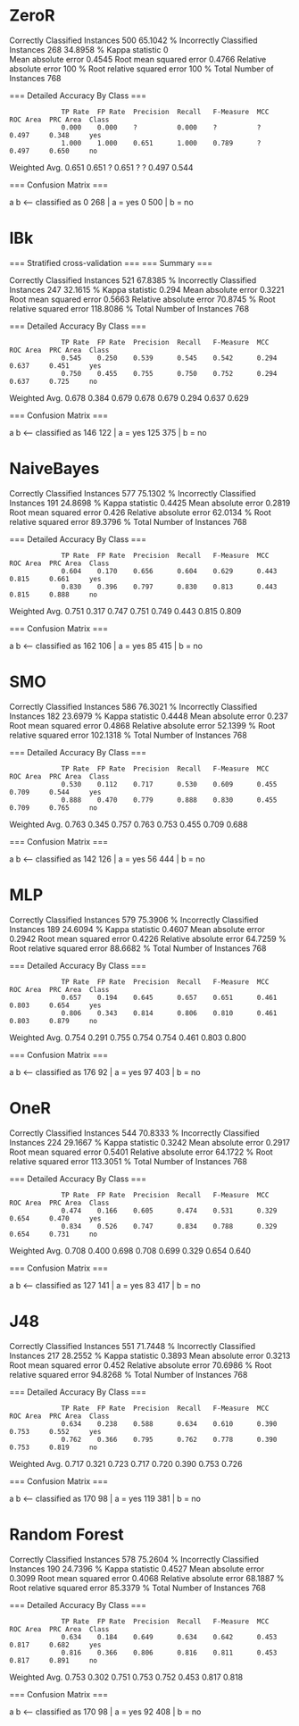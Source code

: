 # ZeroR
Correctly Classified Instances         500               65.1042 %
Incorrectly Classified Instances       268               34.8958 %
Kappa statistic                          0     
Mean absolute error                      0.4545
Root mean squared error                  0.4766
Relative absolute error                100      %
Root relative squared error            100      %
Total Number of Instances              768     

=== Detailed Accuracy By Class ===

                 TP Rate  FP Rate  Precision  Recall   F-Measure  MCC      ROC Area  PRC Area  Class
                 0.000    0.000    ?          0.000    ?          ?        0.497     0.348     yes
                 1.000    1.000    0.651      1.000    0.789      ?        0.497     0.650     no
Weighted Avg.    0.651    0.651    ?          0.651    ?          ?        0.497     0.544     

=== Confusion Matrix ===

   a   b   <-- classified as
   0 268 |   a = yes
   0 500 |   b = no

# IBk
=== Stratified cross-validation ===
=== Summary ===

Correctly Classified Instances         521               67.8385 %
Incorrectly Classified Instances       247               32.1615 %
Kappa statistic                          0.294 
Mean absolute error                      0.3221
Root mean squared error                  0.5663
Relative absolute error                 70.8745 %
Root relative squared error            118.8086 %
Total Number of Instances              768     

=== Detailed Accuracy By Class ===

                 TP Rate  FP Rate  Precision  Recall   F-Measure  MCC      ROC Area  PRC Area  Class
                 0.545    0.250    0.539      0.545    0.542      0.294    0.637     0.451     yes
                 0.750    0.455    0.755      0.750    0.752      0.294    0.637     0.725     no
Weighted Avg.    0.678    0.384    0.679      0.678    0.679      0.294    0.637     0.629     

=== Confusion Matrix ===

   a   b   <-- classified as
 146 122 |   a = yes
 125 375 |   b = no

# NaiveBayes
Correctly Classified Instances         577               75.1302 %
Incorrectly Classified Instances       191               24.8698 %
Kappa statistic                          0.4425
Mean absolute error                      0.2819
Root mean squared error                  0.426 
Relative absolute error                 62.0134 %
Root relative squared error             89.3796 %
Total Number of Instances              768     

=== Detailed Accuracy By Class ===

                 TP Rate  FP Rate  Precision  Recall   F-Measure  MCC      ROC Area  PRC Area  Class
                 0.604    0.170    0.656      0.604    0.629      0.443    0.815     0.661     yes
                 0.830    0.396    0.797      0.830    0.813      0.443    0.815     0.888     no
Weighted Avg.    0.751    0.317    0.747      0.751    0.749      0.443    0.815     0.809     

=== Confusion Matrix ===

   a   b   <-- classified as
 162 106 |   a = yes
  85 415 |   b = no
  
# SMO
Correctly Classified Instances         586               76.3021 %
Incorrectly Classified Instances       182               23.6979 %
Kappa statistic                          0.4448
Mean absolute error                      0.237 
Root mean squared error                  0.4868
Relative absolute error                 52.1399 %
Root relative squared error            102.1318 %
Total Number of Instances              768     

=== Detailed Accuracy By Class ===

                 TP Rate  FP Rate  Precision  Recall   F-Measure  MCC      ROC Area  PRC Area  Class
                 0.530    0.112    0.717      0.530    0.609      0.455    0.709     0.544     yes
                 0.888    0.470    0.779      0.888    0.830      0.455    0.709     0.765     no
Weighted Avg.    0.763    0.345    0.757      0.763    0.753      0.455    0.709     0.688     

=== Confusion Matrix ===

   a   b   <-- classified as
 142 126 |   a = yes
  56 444 |   b = no


# MLP
Correctly Classified Instances         579               75.3906 %
Incorrectly Classified Instances       189               24.6094 %
Kappa statistic                          0.4607
Mean absolute error                      0.2942
Root mean squared error                  0.4226
Relative absolute error                 64.7259 %
Root relative squared error             88.6682 %
Total Number of Instances              768     

=== Detailed Accuracy By Class ===

                 TP Rate  FP Rate  Precision  Recall   F-Measure  MCC      ROC Area  PRC Area  Class
                 0.657    0.194    0.645      0.657    0.651      0.461    0.803     0.654     yes
                 0.806    0.343    0.814      0.806    0.810      0.461    0.803     0.879     no
Weighted Avg.    0.754    0.291    0.755      0.754    0.754      0.461    0.803     0.800     

=== Confusion Matrix ===

   a   b   <-- classified as
 176  92 |   a = yes
  97 403 |   b = no

# OneR
Correctly Classified Instances         544               70.8333 %
Incorrectly Classified Instances       224               29.1667 %
Kappa statistic                          0.3242
Mean absolute error                      0.2917
Root mean squared error                  0.5401
Relative absolute error                 64.1722 %
Root relative squared error            113.3051 %
Total Number of Instances              768     

=== Detailed Accuracy By Class ===

                 TP Rate  FP Rate  Precision  Recall   F-Measure  MCC      ROC Area  PRC Area  Class
                 0.474    0.166    0.605      0.474    0.531      0.329    0.654     0.470     yes
                 0.834    0.526    0.747      0.834    0.788      0.329    0.654     0.731     no
Weighted Avg.    0.708    0.400    0.698      0.708    0.699      0.329    0.654     0.640     

=== Confusion Matrix ===

   a   b   <-- classified as
 127 141 |   a = yes
  83 417 |   b = no


# J48
Correctly Classified Instances         551               71.7448 %
Incorrectly Classified Instances       217               28.2552 %
Kappa statistic                          0.3893
Mean absolute error                      0.3213
Root mean squared error                  0.452 
Relative absolute error                 70.6986 %
Root relative squared error             94.8268 %
Total Number of Instances              768     

=== Detailed Accuracy By Class ===

                 TP Rate  FP Rate  Precision  Recall   F-Measure  MCC      ROC Area  PRC Area  Class
                 0.634    0.238    0.588      0.634    0.610      0.390    0.753     0.552     yes
                 0.762    0.366    0.795      0.762    0.778      0.390    0.753     0.819     no
Weighted Avg.    0.717    0.321    0.723      0.717    0.720      0.390    0.753     0.726     

=== Confusion Matrix ===

   a   b   <-- classified as
 170  98 |   a = yes
 119 381 |   b = no

# Random Forest
Correctly Classified Instances         578               75.2604 %
Incorrectly Classified Instances       190               24.7396 %
Kappa statistic                          0.4527
Mean absolute error                      0.3099
Root mean squared error                  0.4068
Relative absolute error                 68.1887 %
Root relative squared error             85.3379 %
Total Number of Instances              768     

=== Detailed Accuracy By Class ===

                 TP Rate  FP Rate  Precision  Recall   F-Measure  MCC      ROC Area  PRC Area  Class
                 0.634    0.184    0.649      0.634    0.642      0.453    0.817     0.682     yes
                 0.816    0.366    0.806      0.816    0.811      0.453    0.817     0.891     no
Weighted Avg.    0.753    0.302    0.751      0.753    0.752      0.453    0.817     0.818     

=== Confusion Matrix ===

   a   b   <-- classified as
 170  98 |   a = yes
  92 408 |   b = no